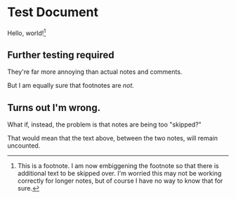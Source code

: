 # Test Document

Hello, world![^footnote]

[^footnote]: This is a footnote. I am now embiggening the footnote so that there is additional text to be skipped over. I'm worried this may not be working correctly for longer notes, but of course I have no way to know that for sure.

<!-- Footnotes are annoying to skip in counting. -->

## Further testing required

They're far more annoying than actual notes and comments.

<note tag="foo" comment="Pretty sure notes and comments are being correctly skipped.">

But I am equally sure that footnotes are *not.*

## Turns out I'm wrong.

What if, instead, the problem is that notes are being too "skipped?"

<note tag="bar" comment="I'm worried this note will be conjoined with the previous note by the ... uh. You know, the thing.">

That would mean that the text above, between the two notes, will remain uncounted.
